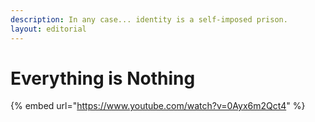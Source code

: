 ```yaml
---
description: In any case... identity is a self-imposed prison.
layout: editorial
---
```


# Everything is Nothing

{% embed url="https://www.youtube.com/watch?v=0Ayx6m2Qct4" %}
